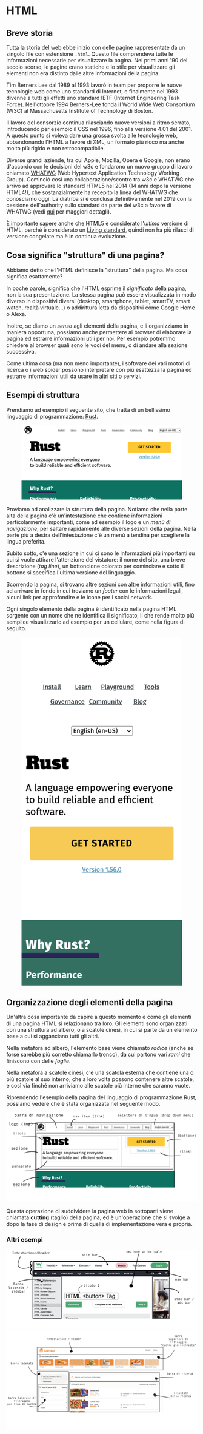# HTML

## Breve storia
Tutta la storia del web ebbe inizio con delle pagine rappresentate da un singolo file con estensione `.html`. Questo file comprendeva tutte le informazioni necessarie per visualizzare la pagina. Nei primi anni '90 del secolo scorso, le pagine erano statiche e lo stile per visualizzare gli elementi non era distinto dalle altre informazioni della pagina.

Tim Berners Lee dal 1989 al 1993 lavorò in team per proporre le nuove tecnologie web come uno standard di Internet, e finalmente nel 1993 divenne a tutti gli effetti uno standard IETF (Internet Engineering Task Force). Nell'ottobre 1994 Berners-Lee fonda il World Wide Web Consortium (W3C) al Massachusetts Institute of Technology di Boston.

Il lavoro del consorzio continua rilasciando nuove versioni a ritmo serrato, introducendo per esempio il CSS nel 1996, fino alla versione 4.01 del 2001. A questo punto si voleva dare una grossa svolta alle tecnologie web, abbandonando l'HTML a favore di XML, un formato più ricco ma anche molto più rigido e non retrocompatibile.

Diverse grandi aziende, tra cui Apple, Mozilla, Opera e Google, non erano d'accordo con le decisioni del w3c e fondarono un nuovo gruppo di lavoro chiamato [WHATWG](https://whatwg.org/) (Web Hypertext Application Technology Working Group). Cominciò così una collaborazione/scontro tra w3c e WHATWG che arrivò ad approvare lo standard HTML5 nel 2014 (14 anni dopo la versione HTML4!), che sostanzialmente ha recepito la linea del WHATWG che conosciamo oggi. La diatriba si è conclusa definitivamente nel 2019 con la cessione dell'authority sullo standard da parte del w3c a favore di WHATWG (vedi [qui](https://html.spec.whatwg.org/#history-2) per maggiori dettagli).

È importante sapere anche che HTML5 è considerato l'_ultima_ versione di HTML, perché è considerato un [Living standard](https://html.spec.whatwg.org/), quindi non ha più rilasci di versione congelate ma è in continua evoluzione.

## Cosa significa "struttura" di una pagina?
Abbiamo detto che l'HTML definisce la "struttura" della pagina. Ma cosa significa esattamente?

In poche parole, significa che l'HTML esprime il _significato_ della pagina, non la sua presentazione. La stessa pagina può essere visualizzata in modo diverso in dispositivi diversi (desktop, smartphone, tablet, smartTV, smart watch, realtà virtuale...) o addirittura letta da dispositivi come Google Home o Alexa.

Inoltre, se diamo un _senso_ agli elementi della pagina, e li organizziamo in maniera opportuna, possiamo anche permettere ai browser di elaborare la pagina ed estrarre informazioni utili per noi. Per esempio potremmo chiedere al browser quali sono le voci del menu, o di andare alla sezione successiva.

Come ultima cosa (ma non meno importante), i software dei vari motori di ricerca o i web spider possono interpretare con più esattezza la pagina ed estrarre informazioni utili da usare in altri siti o servizi.

## Esempi di struttura
Prendiamo ad esempio il seguente sito, che tratta di un bellissimo linguaggio di programmazione: [Rust](https://www.rust-lang.org/).

<figure>
  <img class="w100p" title="rust" alt="rust page" src="assets/rust.png">
</figure>

Proviamo ad analizzare la struttura della pagina. Notiamo che nella parte alta della pagina c'è un'intestazione che contiene informazioni particolarmente importanti, come ad esempio il logo e un _menù di navigazione_, per saltare rapidamente alle diverse sezioni della pagina. Nella parte più a destra dell'intestazione c'è un menù a tendina per scegliere la lingua preferita.

Subito sotto, c'è una sezione in cui ci sono le informazioni più importanti su cui si vuole attirare l'attenzione del vistatore: il nome del sito, una breve descrizione (_tag line_), un bottoncione colorato per cominciare e sotto il bottone si specifica l'ultima versione del linguaggio.

Scorrendo la pagina, si trovano altre sezioni con altre informazioni utili, fino ad arrivare in fondo in cui troviamo un _footer_ con le informazioni legali, alcuni link per approfondire e le icone per i social network.

Ogni singolo elemento della pagina è identificato nella pagina HTML sorgente con un nome che ne identifica il significato, il che rende molto più semplice visualizzarlo ad esempio per un cellulare, come nella figura di seguito.

<figure>
  <img class="w50p" title="rust mobile page" alt="rust mobile page" src="assets/rust-mobile.png">
</figure>

## Organizzazione degli elementi della pagina
Un'altra cosa importante da capire a questo momento è come gli elementi di una pagina HTML si relazionano tra loro. Gli elementi sono organizzati con una struttura ad albero, o a scatole cinesi, in cui si parte da un elemento base a cui si agganciano tutti gli altri.

Nella metafora ad albero, l'elemento base viene chiamato _radice_ (anche se forse sarebbe più corretto chiamarlo tronco), da cui partono vari _rami_ che finiscono con delle _foglie_.

Nella metafora a scatole cinesi, c'è una scatola esterna che contiene una o più scatole al suo interno, che a loro volta possono contenere altre scatole, e così via finché non arriviamo alle scatole più interne che saranno vuote.

Riprendendo l'esempio della pagina del linguaggio di programmazione Rust, possiamo vedere che è stata organizzata nel seguente modo.


<img title="rust page cut" alt="rust page cut" src="assets/rust-cut-labels.png">

Questa operazione di suddividere la pagina web in sottoparti viene chiamata **cutting** (taglio) della pagina, ed è un'operazione che si svolge a dopo la fase di design e prima di quella di implementazione vera e propria.

### Altri esempi
<img title="w3schools page cut" alt="w3schools page cut" src="assets/w3schools-cut.png">

<img title="justeat page cut" alt="justeat page cut" src="assets/justeat-cut.png">